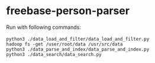 # freebase-person-parser

Run with following commands:<br><br>
`python3 ./data_load_and_filter/data_load_and_filter.py`<br>
`hadoop fs -get /user/root/data /usr/src/data`<br>
`python3 ./data_parse_and_index/data_parse_and_index.py`<br>
`python3 ./data_search/data_search.py`<br>
